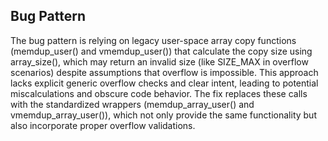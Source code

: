 ## Bug Pattern

The bug pattern is relying on legacy user-space array copy functions (memdup_user() and vmemdup_user()) that calculate the copy size using array_size(), which may return an invalid size (like SIZE_MAX in overflow scenarios) despite assumptions that overflow is impossible. This approach lacks explicit generic overflow checks and clear intent, leading to potential miscalculations and obscure code behavior. The fix replaces these calls with the standardized wrappers (memdup_array_user() and vmemdup_array_user()), which not only provide the same functionality but also incorporate proper overflow validations.